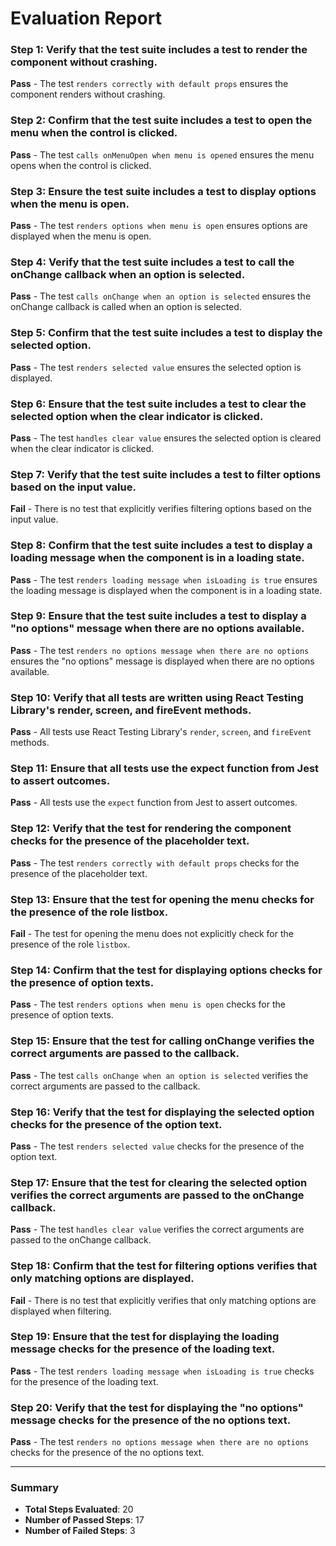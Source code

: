# Evaluation Report

### Step 1: Verify that the test suite includes a test to render the component without crashing.
**Pass** - The test `renders correctly with default props` ensures the component renders without crashing.

### Step 2: Confirm that the test suite includes a test to open the menu when the control is clicked.
**Pass** - The test `calls onMenuOpen when menu is opened` ensures the menu opens when the control is clicked.

### Step 3: Ensure the test suite includes a test to display options when the menu is open.
**Pass** - The test `renders options when menu is open` ensures options are displayed when the menu is open.

### Step 4: Verify that the test suite includes a test to call the onChange callback when an option is selected.
**Pass** - The test `calls onChange when an option is selected` ensures the onChange callback is called when an option is selected.

### Step 5: Confirm that the test suite includes a test to display the selected option.
**Pass** - The test `renders selected value` ensures the selected option is displayed.

### Step 6: Ensure that the test suite includes a test to clear the selected option when the clear indicator is clicked.
**Pass** - The test `handles clear value` ensures the selected option is cleared when the clear indicator is clicked.

### Step 7: Verify that the test suite includes a test to filter options based on the input value.
**Fail** - There is no test that explicitly verifies filtering options based on the input value.

### Step 8: Confirm that the test suite includes a test to display a loading message when the component is in a loading state.
**Pass** - The test `renders loading message when isLoading is true` ensures the loading message is displayed when the component is in a loading state.

### Step 9: Ensure that the test suite includes a test to display a "no options" message when there are no options available.
**Pass** - The test `renders no options message when there are no options` ensures the "no options" message is displayed when there are no options available.

### Step 10: Verify that all tests are written using React Testing Library's render, screen, and fireEvent methods.
**Pass** - All tests use React Testing Library's `render`, `screen`, and `fireEvent` methods.

### Step 11: Ensure that all tests use the expect function from Jest to assert outcomes.
**Pass** - All tests use the `expect` function from Jest to assert outcomes.

### Step 12: Verify that the test for rendering the component checks for the presence of the placeholder text.
**Pass** - The test `renders correctly with default props` checks for the presence of the placeholder text.

### Step 13: Ensure that the test for opening the menu checks for the presence of the role listbox.
**Fail** - The test for opening the menu does not explicitly check for the presence of the role `listbox`.

### Step 14: Confirm that the test for displaying options checks for the presence of option texts.
**Pass** - The test `renders options when menu is open` checks for the presence of option texts.

### Step 15: Ensure that the test for calling onChange verifies the correct arguments are passed to the callback.
**Pass** - The test `calls onChange when an option is selected` verifies the correct arguments are passed to the callback.

### Step 16: Verify that the test for displaying the selected option checks for the presence of the option text.
**Pass** - The test `renders selected value` checks for the presence of the option text.

### Step 17: Ensure that the test for clearing the selected option verifies the correct arguments are passed to the onChange callback.
**Pass** - The test `handles clear value` verifies the correct arguments are passed to the onChange callback.

### Step 18: Confirm that the test for filtering options verifies that only matching options are displayed.
**Fail** - There is no test that explicitly verifies that only matching options are displayed when filtering.

### Step 19: Ensure that the test for displaying the loading message checks for the presence of the loading text.
**Pass** - The test `renders loading message when isLoading is true` checks for the presence of the loading text.

### Step 20: Verify that the test for displaying the "no options" message checks for the presence of the no options text.
**Pass** - The test `renders no options message when there are no options` checks for the presence of the no options text.

---

### Summary
- **Total Steps Evaluated**: 20
- **Number of Passed Steps**: 17
- **Number of Failed Steps**: 3